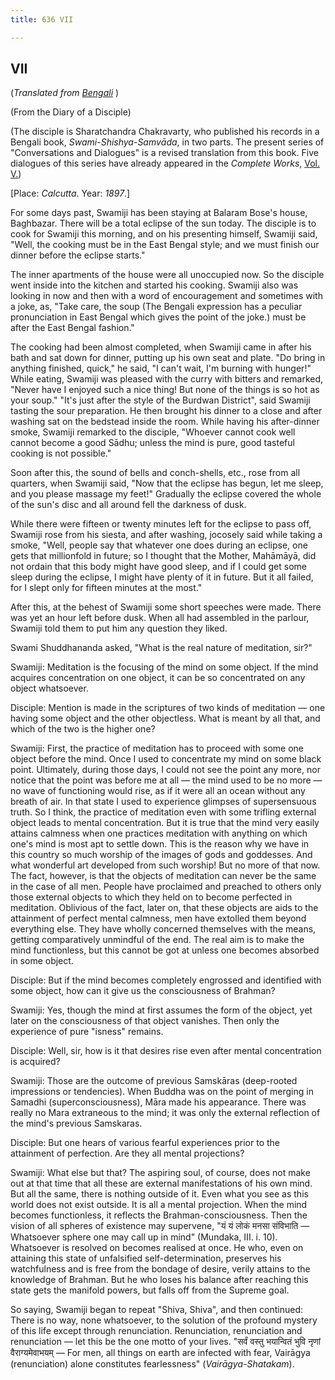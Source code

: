 ```yaml
---
title: 636 VII

---
```

  

## VII

(*Translated from [Bengali](swami_shishya_10e7.pdf)* )

(From the Diary of a Disciple)

(The disciple is Sharatchandra Chakravarty, who published his records in
a Bengali book, *Swami-Shishya-Samvāda*, in two parts. The present
series of "Conversations and Dialogues" is a revised translation from
this book. Five dialogues of this series have already appeared in the
*Complete Works*, [Vol.
V.](../../volume_5/conversations_and_dialogues/xi_xv_from_the_diary_of_a_disciple.htm))

\[Place: *Calcutta*. Year: *1897*.\]

For some days past, Swamiji has been staying at Balaram Bose's house,
Baghbazar. There will be a total eclipse of the sun today. The disciple
is to cook for Swamiji this morning, and on his presenting himself,
Swamiji said, "Well, the cooking must be in the East Bengal style; and
we must finish our dinner before the eclipse starts."

The inner apartments of the house were all unoccupied now. So the
disciple went inside into the kitchen and started his cooking. Swamiji
also was looking in now and then with a word of encouragement and
sometimes with a joke, as, "Take care, the soup (The Bengali expression
has a peculiar pronunciation in East Bengal which gives the point of the
joke.) must be after the East Bengal fashion."

The cooking had been almost completed, when Swamiji came in after his
bath and sat down for dinner, putting up his own seat and plate. "Do
bring in anything finished, quick," he said, "I can't wait, I'm burning
with hunger!" While eating, Swamiji was pleased with the curry with
bitters and remarked, "Never have I enjoyed such a nice thing! But none
of the things is so hot as your soup." "It's just after the style of the
Burdwan District", said Swamiji tasting the sour preparation. He then
brought his dinner to a close and after washing sat on the bedstead
inside the room. While having his after-dinner smoke, Swamiji remarked
to the disciple, "Whoever cannot cook well cannot become a good Sādhu;
unless the mind is pure, good tasteful cooking is not possible."

Soon after this, the sound of bells and conch-shells, etc., rose from
all quarters, when Swamiji said, "Now that the eclipse has begun, let me
sleep, and you please massage my feet!" Gradually the eclipse covered
the whole of the sun's disc and all around fell the darkness of dusk.

While there were fifteen or twenty minutes left for the eclipse to pass
off, Swamiji rose from his siesta, and after washing, jocosely said
while taking a smoke, "Well, people say that whatever one does during an
eclipse, one gets that millionfold in future; so I thought that the
Mother, Mahāmāyā, did not ordain that this body might have good sleep,
and if I could get some sleep during the eclipse, I might have plenty of
it in future. But it all failed, for I slept only for fifteen minutes at
the most."

After this, at the behest of Swamiji some short speeches were made.
There was yet an hour left before dusk. When all had assembled in the
parlour, Swamiji told them to put him any question they liked.

Swami Shuddhananda asked, "What is the real nature of meditation, sir?"

Swamiji: Meditation is the focusing of the mind on some object. If the
mind acquires concentration on one object, it can be so concentrated on
any object whatsoever.

Disciple: Mention is made in the scriptures of two kinds of meditation —
one having some object and the other objectless. What is meant by all
that, and which of the two is the higher one?

Swamiji: First, the practice of meditation has to proceed with some one
object before the mind. Once I used to concentrate my mind on some black
point. Ultimately, during those days, I could not see the point any
more, nor notice that the point was before me at all — the mind used to
be no more — no wave of functioning would rise, as if it were all an
ocean without any breath of air. In that state I used to experience
glimpses of supersensuous truth. So I think, the practice of meditation
even with some trifling external object leads to mental concentration.
But it is true that the mind very easily attains calmness when one
practices meditation with anything on which one's mind is most apt to
settle down. This is the reason why we have in this country so much
worship of the images of gods and goddesses. And what wonderful art
developed from such worship! But no more of that now. The fact, however,
is that the objects of meditation can never be the same in the case of
all men. People have proclaimed and preached to others only those
external objects to which they held on to become perfected in
meditation. Oblivious of the fact, later on, that these objects are aids
to the attainment of perfect mental calmness, men have extolled them
beyond everything else. They have wholly concerned themselves with the
means, getting comparatively unmindful of the end. The real aim is to
make the mind functionless, but this cannot be got at unless one becomes
absorbed in some object.

Disciple: But if the mind becomes completely engrossed and identified
with some object, how can it give us the consciousness of Brahman?

Swamiji: Yes, though the mind at first assumes the form of the object,
yet later on the consciousness of that object vanishes. Then only the
experience of pure "isness" remains.

Disciple: Well, sir, how is it that desires rise even after mental
concentration is acquired?

Swamiji: Those are the outcome of previous Samskāras (deep-rooted
impressions or tendencies). When Buddha was on the point of merging in
Samadhi (superconsciousness), Māra made his appearance. There was really
no Mara extraneous to the mind; it was only the external reflection of
the mind's previous Samskaras.

Disciple: But one hears of various fearful experiences prior to the
attainment of perfection. Are they all mental projections?

Swamiji: What else but that? The aspiring soul, of course, does not make
out at that time that all these are external manifestations of his own
mind. But all the same, there is nothing outside of it. Even what you
see as this world does not exist outside. It is all a mental projection.
When the mind becomes functionless, it reflects the
Brahman-consciousness. Then the vision of all spheres of existence may
supervene, "यं यं लोकं मनसा संविभाति — Whatsoever sphere one may call up
in mind" (Mundaka, III. i. 10). Whatsoever is resolved on becomes
realised at once. He who, even on attaining this state of unfalsified
self-determination, preserves his watchfulness and is free from the
bondage of desire, verily attains to the knowledge of Brahman. But he
who loses his balance after reaching this state gets the manifold
powers, but falls off from the Supreme goal.

So saying, Swamiji began to repeat "Shiva, Shiva", and then continued:
There is no way, none whatsoever, to the solution of the profound
mystery of this life except through renunciation. Renunciation,
renunciation and renunciation — let this be the one motto of your lives.
"सर्वं वस्तु भयान्वितं भुवि नृणां वैराग्यमेवाभयम् — For men, all things
on earth are infected with fear, Vairāgya (renunciation) alone
constitutes fearlessness" (*Vairāgya-Shatakam*).